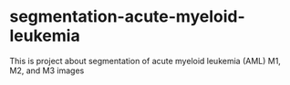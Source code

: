 # segmentation-acute-myeloid-leukemia
This is project about segmentation of acute myeloid leukemia (AML) M1, M2, and M3 images
